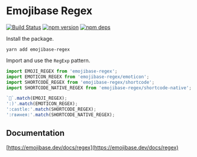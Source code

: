 # Emojibase Regex

[![Build Status](https://github.com/milesj/emojibase/workflows/Build/badge.svg)](https://github.com/milesj/emojibase/actions?query=branch%3Amaster)
[![npm version](https://badge.fury.io/js/emojibase-regex.svg)](https://www.npmjs.com/package/emojibase-regex)
[![npm deps](https://david-dm.org/milesj/emojibase.svg?path=packages/regex)](https://www.npmjs.com/package/emojibase-regex)

Install the package.

```
yarn add emojibase-regex
```

Import and use the `RegExp` pattern.

```ts
import EMOJI_REGEX from 'emojibase-regex';
import EMOTICON_REGEX from 'emojibase-regex/emoticon';
import SHORTCODE_REGEX from 'emojibase-regex/shortcode';
import SHORTCODE_NATIVE_REGEX from 'emojibase-regex/shortcode-native';

`🏰`.match(EMOJI_REGEX);
':)'.match(EMOTICON_REGEX);
':castle:'.match(SHORTCODE_REGEX);
':гвинея:'.match(SHORTCODE_NATIVE_REGEX);
```

## Documentation

[https://emojibase.dev/docs/regex](https://emojibase.dev/docs/regex)
